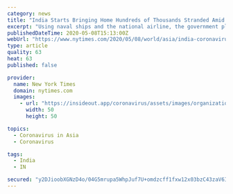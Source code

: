 ```yaml
---
category: news
title: "India Starts Bringing Home Hundreds of Thousands Stranded Amid Coronavirus"
excerpt: "Using naval ships and the national airline, the government plans to bring back Indian citizens around the world whose lives have been upended by the pandemic."
publishedDateTime: 2020-05-08T15:13:00Z
webUrl: "https://www.nytimes.com/2020/05/08/world/asia/india-coronavirus-repatriation.html"
type: article
quality: 63
heat: 63
published: false

provider:
  name: New York Times
  domain: nytimes.com
  images:
    - url: "https://insideout.app/coronavirus/assets/images/organizations/nytimes.com-50x50.jpg"
      width: 50
      height: 50

topics:
  - Coronavirus in Asia
  - Coronavirus

tags:
  - India
  - IN

secured: "y2DJioobXGNzD4o/04G5mrupa5WhpJuf7U+omdzcff1fxw12x03bzC43zaV6Iauf98YtVTv4RkTkycXYYWGDfAk4YjlbKWCdbyik02EtTJwSFvOTMTuUxUeNvfLVeZ4Dm8OM1FPg1OnafiyE7KFI18vT9rcPCkhDkyegrtxw59IoXeiFtgbJxl4hQck4CdceHF70dA2fv8LTrtGyc0mwEmTOXJZjpRqIbjSiKzIy/kEOZ2qhncuEqwUAV//MDYyidMoKqNVX/UzZ8EZ6KkxjTHvYUE5hdKT/IqKrHk9UXqZ2X/QueeBm5pQnt2uBV2jydBuRJC6TZQBUbvXMOzS1kA4h/cKUgIskgoabnMXdh2576Tu42DQB4EN0GfeM2BY61Dr1Y0gU7Pl4e8CH1YXvxMTAhXfFafq/RAp6Ilxm0YYAJ+ZYQSq71qpdfYAzzYZkmwre864qi3/t1DBAwMuAF9EzZDcDa3RwhG1XZ8rv3gw=;KD1lNuhLQdcdkXiOcc/V9g=="
---
```



